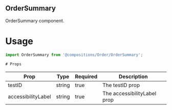 ## OrderSummary
OrderSummary component.

# Usage
```js
import OrderSummary from '@compositions/Order/OrderSummary';

# Props
```
Prop                      | Type                  | Required                | Description
--------------------------|-----------------------|-------------------------|--------------------------
testID                    | string                | true                    | The testID prop
accessibilityLabel        | string                | true                    | The accessibilityLabel prop
